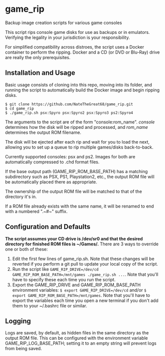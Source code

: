 # game_rip
Backup image creation scripts for various game consoles

This script rips console game disks for use as backups or in emulators. Verifying the legality in your jurisdiction is your responsibility.

For simplified compatibility across distroes, the script uses a Docker container to perform the ripping. Docker and a CD (or DVD or Blu-Ray) drive are really the only prerequisites.

## Installation and Usage
Basic usage consists of cloning into this repo, moving into its folder, and running the script to automatically build the Docker image and begin ripping disks.
```
$ git clone https://github.com/NateTheGreat68/game_rip.git
$ cd game_rip
$ ./game_rip.sh psx:Spyro psx:Spyro2 psx:Spyro3 ps2:Spyro4
```

The arguments to the script are of the form "console:rom\_name". *console* determines how the disk will be ripped and processed, and *rom\_name* determines the output ROM filename.

The disk will be ejected after each rip and wait for you to load the next, allowing you to set up a queue to rip multiple games/disks back-to-back.

Currently supported consoles: psx and ps2. Images for both are automatically compressed to .chd format files.

If the base output path (GAME\_RIP\_ROM\_BASE\_PATH) has a matching subdirectory such as PSX, PS1, Playstation2, etc., the output ROM file will be automatically placed there as appropriate.

The ownership of the output ROM file will be matched to that of the directory it's in.

If a ROM file already exists with the same name, it will be renamed to end with a numbered ".~#~" suffix.

## Configuration and Defaults
**The script assumes your CD drive is /dev/sr0 and that the desired directory for finished ROM files is ~/Games/.** There are 3 ways to override one or both of these:
1. Edit the first few lines of game\_rip.sh. Note that these changes will be reverted if you perform a git pull to update your local copy of the script.
1. Run the script like `GAME_RIP_DRIVE=/dev/cd GAME_RIP_ROM_BASE_PATH=/mnt/games ./game_rip.sh ...`. Note that you'll have to specify these each time you run the script.
1. Export the GAME\_RIP\_DRIVE and GAME\_RIP\_ROM\_BASE\_PATH environment variables: `$ export GAME_RIP_DRIVE=/dev/cd` and/or `$ export GAME_RIP_ROM_BASE_PATH=/mnt/games`. Note that you'll have to export the variables each time you open a new terminal if you don't add them to your ~/.bashrc file or similar.

## Logging
Logs are saved, by default, as hidden files in the same directory as the output ROM file. This can be configured with the environment variable GAME\_RIP\_LOG\_BASE\_PATH; setting it to an empty string will prevent logs from being saved.
